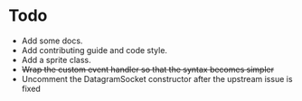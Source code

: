 # Todo
* Add some docs.
* Add contributing guide and code style.
* Add a sprite class.
* ~~Wrap the custom event handler so that the syntax becomes simpler~~
* Uncomment the DatagramSocket constructor after the upstream issue is fixed
